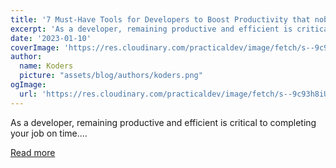 ```yaml
---
title: '7 Must-Have Tools for Developers to Boost Productivity that nobody told you about !!'
excerpt: 'As a developer, remaining productive and efficient is critical to completing your job on time....'
date: '2023-01-10'
coverImage: 'https://res.cloudinary.com/practicaldev/image/fetch/s--9c93h8iU--/c_imagga_scale,f_auto,fl_progressive,h_420,q_auto,w_1000/https://dev-to-uploads.s3.amazonaws.com/uploads/articles/9nyowywdnrsei9kqg051.png'
author:
  name: Koders
  picture: "assets/blog/authors/koders.png"
ogImage:
  url: 'https://res.cloudinary.com/practicaldev/image/fetch/s--9c93h8iU--/c_imagga_scale,f_auto,fl_progressive,h_420,q_auto,w_1000/https://dev-to-uploads.s3.amazonaws.com/uploads/articles/9nyowywdnrsei9kqg051.png'
---
```


As a developer, remaining productive and efficient is critical to completing your job on time....

[Read more](https://dev.to/thenomadevel/7-must-have-tools-for-developers-to-boost-productivity-that-nobody-told-you-about--3ea2)
